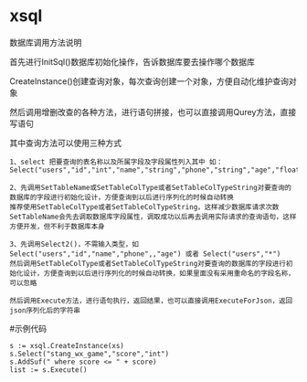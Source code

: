 # xsql

数据库调用方法说明

首先进行InitSql()数据库初始化操作，告诉数据库要去操作哪个数据库

CreateInstance()创建查询对象，每次查询创建一个对象，方便自动化维护查询对象

然后调用增删改查的各种方法，进行语句拼接，也可以直接调用Qurey方法，直接写语句

其中查询方法可以使用三种方式

    1、select 把要查询的表名称以及所属字段及字段属性列入其中 如：Select("users","id","int","name","string","phone","string","age","float")
    
    2、先调用SetTableName或SetTableColType或者SetTableColTypeString对要查询的数据库的字段进行初始化设计，方便查询到以后进行序列化的时候自动转换
    推荐使用SetTableColType或者SetTableColTypeString，这样减少数据库请求次数
    SetTableName会先去调取数据库字段属性，调取成功以后再去调用实际请求的查询语句，这样方便开发，但不利于数据库本身
    
    3、先调用Select2()，不需输入类型，如Select("users","id","name","phone",,"age") 或者 Select("users","*")
    然后调用SetTableColType或者SetTableColTypeString对要查询的数据库的字段进行初始化设计，方便查询到以后进行序列化的时候自动转换，如果里面没有采用重命名的字段名称，可以忽略
    
    然后调用Execute方法，进行语句执行，返回结果，也可以直接调用ExecuteForJson，返回json序列化后的字符串
    
    
#示例代码

	s := xsql.CreateInstance(xs)
	s.Select("stang_wx_game","score","int")
	s.AddSuf(" where score <= " + score)
	list := s.Execute()


